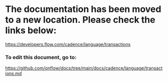 # The documentation has been moved to a new location. Please check the links below:

https://developers.flow.com/cadence/language/transactions

### To edit this document, go to:

https://github.com/onflow/docs/tree/main/docs/cadence/language/transactions.md
